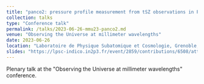 ```yaml
---
title: "panco2: pressure profile measurement from tSZ observations in Python"
collection: talks
type: "Conference talk"
permalink: /talks/2023-06-26-mmu23-panco2.md
venue: "Observing the Universe at millimeter wavelengths"
date: 2023-06-26
location: "Laboratoire de Physique Subatomique et Cosmologie, Grenoble, France"
slides: "https://lpsc-indico.in2p3.fr/event/2859/contributions/6508/attachments/4841/7152/keruzore_mmu2023_panco2.pdf"
---
```


Plenary talk at the "Observing the Universe at millimeter wavelengths" conference.
